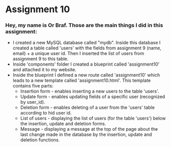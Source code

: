 # Assignment 10

### Hey, my name is Or Braf. Those are the main things I did in this assignment:
- I created a new MySQL database called "mydb". Inside this database I created a table called 'users' with the fields from assignment 9 (name, email) + a unique user id. Then I inserted the list of users from assignment 9 to this table.
- Inside 'components' folder I created a blueprint called 'assignment10' and attached it to my website. 
- Inside the blueprint I defined a new route called 'assignment10' which leads to a new template called 'assignment10.html'. This template contains five parts:
    * Insertion form - enables inserting a new users to the table 'users'.
    * Update form - enables updating fields of a specific user (recognized by user_id).
    * Deletion form - enables deleting of a user from the 'users' table according to hid user id. 
    * List of users - displaying the list of users (for the table 'users') below the insertion, update and deletion forms.
    * Message - displaying a message at the top of the page about the last change made in the database by the  insertion, update and deletion functions.